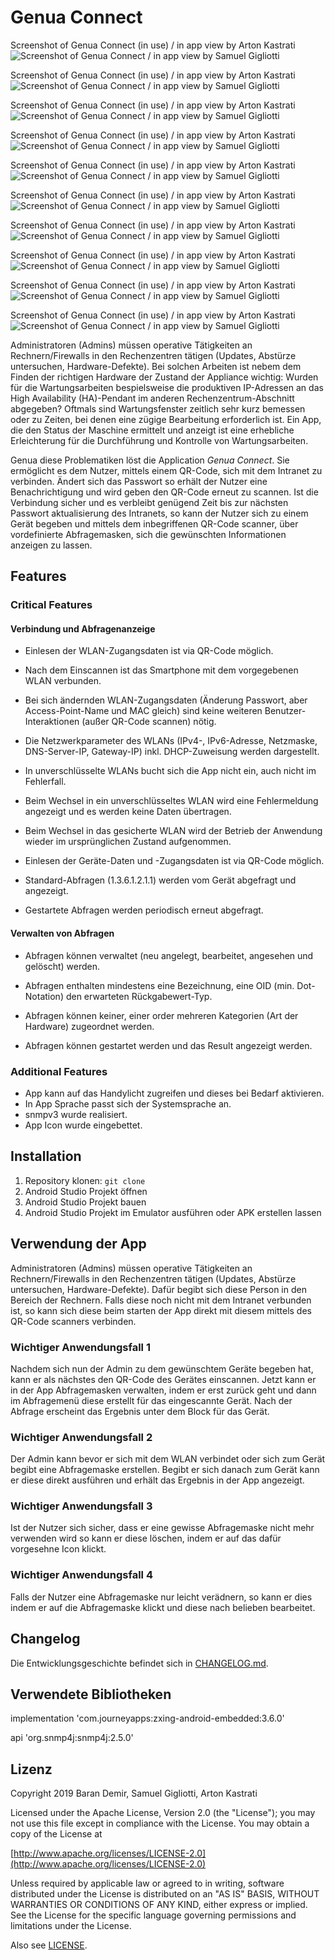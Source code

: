 # Genua Connect

Screenshot of Genua Connect (in use) / in app view by Arton Kastrati
![Screenshot of Genua Connect / in app view by Samuel Gigliotti](doc/images/Screenshot_0.png)

Screenshot of Genua Connect (in use) / in app view by Arton Kastrati
![Screenshot of Genua Connect / in app view by Samuel Gigliotti](doc/images/Screenshot_1.png)

Screenshot of Genua Connect (in use) / in app view by Arton Kastrati
![Screenshot of Genua Connect / in app view by Samuel Gigliotti](doc/images/Screenshot_2.png)

Screenshot of Genua Connect (in use) / in app view by Arton Kastrati
![Screenshot of Genua Connect / in app view by Samuel Gigliotti](doc/images/Screenshot_3.png)

Screenshot of Genua Connect (in use) / in app view by Arton Kastrati
![Screenshot of Genua Connect / in app view by Samuel Gigliotti](doc/images/Screenshot_4.png)

Screenshot of Genua Connect (in use) / in app view by Arton Kastrati
![Screenshot of Genua Connect / in app view by Samuel Gigliotti](doc/images/Screenshot_5.png)

Screenshot of Genua Connect (in use) / in app view by Arton Kastrati
![Screenshot of Genua Connect / in app view by Samuel Gigliotti](doc/images/Screenshot_6.png)

Screenshot of Genua Connect (in use) / in app view by Arton Kastrati
![Screenshot of Genua Connect / in app view by Samuel Gigliotti](doc/images/Screenshot_7.png)

Screenshot of Genua Connect (in use) / in app view by Arton Kastrati
![Screenshot of Genua Connect / in app view by Samuel Gigliotti](doc/images/Screenshot_8.png)

Screenshot of Genua Connect (in use) / in app view by Arton Kastrati
![Screenshot of Genua Connect / in app view by Samuel Gigliotti](doc/images/Screenshot_9.png)



Administratoren (Admins) müssen operative Tätigkeiten an Rechnern/Firewalls in den Rechenzentren tätigen (Updates, Abstürze untersuchen, Hardware-Defekte).
Bei solchen Arbeiten ist nebem dem Finden der richtigen Hardware der Zustand der Appliance wichtig:
Wurden für die Wartungsarbeiten bespielsweise die produktiven IP-Adressen an das High Availability (HA)-Pendant im anderen Rechenzentrum-Abschnitt abgegeben?
Oftmals sind Wartungsfenster zeitlich sehr kurz bemessen oder zu Zeiten, bei denen eine zügige Bearbeitung erforderlich ist.
Ein App, die den Status der Maschine ermittelt und anzeigt ist eine erhebliche Erleichterung für die Durchführung und Kontrolle von Wartungsarbeiten.

Genua diese Problematiken löst die Application *Genua Connect*. Sie ermöglicht es dem Nutzer, mittels einem QR-Code, sich mit dem Intranet zu verbinden. Ändert sich das Passwort
so erhält der Nutzer eine Benachrichtigung und wird geben den QR-Code erneut zu scannen.
Ist die Verbindung sicher und es verbleibt genügend Zeit bis zur nächsten Passwort aktualisierung des Intranets, so kann der Nutzer sich zu einem Gerät begeben und mittels dem inbegriffenen
QR-Code scanner, über vordefinierte Abfragemasken, sich die gewünschten Informationen anzeigen zu lassen.

## Features

### Critical Features

#### Verbindung und Abfragenanzeige

- Einlesen der WLAN-Zugangsdaten ist via QR-Code möglich.

- Nach dem Einscannen ist das Smartphone mit dem vorgegebenen WLAN verbunden.

- Bei sich ändernden WLAN-Zugangsdaten (Änderung Passwort, aber Access-Point-Name und MAC gleich) sind keine weiteren Benutzer-Interaktionen (außer QR-Code scannen) nötig.

- Die Netzwerkparameter des WLANs (IPv4-, IPv6-Adresse, Netzmaske, DNS-Server-IP, Gateway-IP) inkl. DHCP-Zuweisung werden dargestellt.

- In unverschlüsselte WLANs bucht sich die App nicht ein, auch nicht im Fehlerfall.

- Beim Wechsel in ein unverschlüsseltes WLAN wird eine Fehlermeldung angezeigt und es werden keine Daten übertragen.

- Beim Wechsel in das gesicherte WLAN wird der Betrieb der Anwendung wieder im ursprünglichen Zustand aufgenommen.

- Einlesen der Geräte-Daten und -Zugangsdaten ist via QR-Code möglich.

- Standard-Abfragen (1.3.6.1.2.1.1) werden vom Gerät abgefragt und angezeigt.

- Gestartete Abfragen werden periodisch erneut abgefragt.

#### Verwalten von Abfragen

- Abfragen können verwaltet (neu angelegt, bearbeitet, angesehen und gelöscht) werden.

- Abfragen enthalten mindestens eine Bezeichnung, eine OID (min. Dot-Notation) den erwarteten Rückgabewert-Typ.

- Abfragen können keiner, einer order mehreren Kategorien (Art der Hardware) zugeordnet werden.

- Abfragen können gestartet werden und das Result angezeigt werden.

### Additional Features

- App kann auf das Handylicht zugreifen und dieses bei Bedarf aktivieren.
- In App Sprache passt sich der Systemsprache an.
- snmpv3 wurde realisiert.
- App Icon wurde eingebettet.

## Installation

1. Repository klonen: `git clone`
2. Android Studio Projekt öffnen
3. Android Studio Projekt bauen
4. Android Studio Projekt im Emulator ausführen oder APK erstellen lassen

## Verwendung der App

Administratoren (Admins) müssen operative Tätigkeiten an Rechnern/Firewalls in den Rechenzentren tätigen (Updates, Abstürze untersuchen, Hardware-Defekte).
Dafür begibt sich diese Person in den Bereich der Rechnern. Falls diese noch nicht mit dem Intranet verbunden ist, so kann sich diese beim starten der App direkt mit diesem mittels des QR-Code scanners verbinden.

### Wichtiger Anwendungsfall 1
 Nachdem sich nun der Admin zu dem gewünschtem Geräte begeben hat, kann er als nächstes den QR-Code des Gerätes einscannen. Jetzt kann er in der App Abfragemasken verwalten, indem er erst zurück geht und dann im Abfragemenü diese erstellt für das eingescannte Gerät. Nach der Abfrage erscheint das Ergebnis unter dem Block für das Gerät.
### Wichtiger Anwendungsfall 2
Der Admin kann bevor er sich mit dem WLAN verbindet oder sich zum Gerät begibt eine Abfragemaske erstellen. Begibt er sich danach zum Gerät kann er diese direkt ausführen und erhält das Ergebnis in der App angezeigt.
### Wichtiger Anwendungsfall 3
Ist der Nutzer sich sicher, dass er eine gewisse Abfragemaske nicht mehr verwenden wird so kann er diese löschen, indem er auf das dafür vorgesehne Icon klickt.
### Wichtiger Anwendungsfall 4
Falls der Nutzer eine Abfragemaske nur leicht verädnern, so kann er dies indem er auf die Abfragemaske klickt und diese nach belieben bearbeitet.

## Changelog

Die Entwicklungsgeschichte befindet sich in [CHANGELOG.md](CHANGELOG.md).

## Verwendete Bibliotheken

implementation 'com.journeyapps:zxing-android-embedded:3.6.0'

api 'org.snmp4j:snmp4j:2.5.0'

## Lizenz

Copyright 2019 Baran Demir, Samuel Gigliotti, Arton Kastrati

Licensed under the Apache License, Version 2.0 (the "License");
you may not use this file except in compliance with the License.
You may obtain a copy of the License at

[http://www.apache.org/licenses/LICENSE-2.0](http://www.apache.org/licenses/LICENSE-2.0)

Unless required by applicable law or agreed to in writing, software
distributed under the License is distributed on an "AS IS" BASIS,
WITHOUT WARRANTIES OR CONDITIONS OF ANY KIND, either express or implied.
See the License for the specific language governing permissions and
limitations under the License.

Also see [LICENSE](https://sopra.informatik.uni-stuttgart.de/sopra-ws1819/sopra-team-23/blob/master/LICENSE).